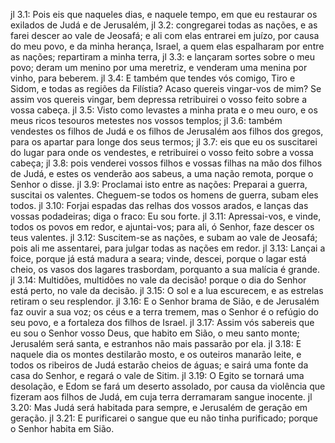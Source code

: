 jl 3.1: Pois eis que naqueles dias, e naquele tempo, em que eu restaurar os exilados de Judá e de Jerusalém,
jl 3.2: congregarei todas as nações, e as farei descer ao vale de Jeosafá; e ali com elas entrarei em juízo, por causa do meu povo, e da minha herança, Israel, a quem elas espalharam por entre as nações; repartiram a minha terra,
jl 3.3: e lançaram sortes sobre o meu povo; deram um menino por uma meretriz, e venderam uma menina por vinho, para beberem.
jl 3.4: E também que tendes vós comigo, Tiro e Sidom, e todas as regiões da Filístia? Acaso quereis vingar-vos de mim? Se assim vos quereis vingar, bem depressa retribuirei o vosso feito sobre a vossa cabeça.
jl 3.5: Visto como levastes a minha prata e o meu ouro, e os meus ricos tesouros metestes nos vossos templos;
jl 3.6: também vendestes os filhos de Judá e os filhos de Jerusalém aos filhos dos gregos, para os apartar para longe dos seus termos;
jl 3.7: eis que eu os suscitarei do lugar para onde os vendestes, e retribuirei o vosso feito sobre a vossa cabeça;
jl 3.8: pois venderei vossos filhos e vossas filhas na mão dos filhos de Judá, e estes os venderão aos sabeus, a uma nação remota, porque o Senhor o disse.
jl 3.9: Proclamai isto entre as nações: Preparai a guerra, suscitai os valentes. Cheguem-se todos os homens de guerra, subam eles todos.
jl 3.10: Forjai espadas das relhas dos vossos arados, e lanças das vossas podadeiras; diga o fraco: Eu sou forte.
jl 3.11: Apressai-vos, e vinde, todos os povos em redor, e ajuntai-vos; para ali, ó Senhor, faze descer os teus valentes.
jl 3.12: Suscitem-se as nações, e subam ao vale de Jeosafá; pois ali me assentarei, para julgar todas as nações em redor.
jl 3.13: Lançai a foice, porque já está madura a seara; vinde, descei, porque o lagar está cheio, os vasos dos lagares trasbordam, porquanto a sua malícia é grande.
jl 3.14: Multidões, multidões no vale da decisão! porque o dia do Senhor está perto, no vale da decisão.
jl 3.15: O sol e a lua escurecem, e as estrelas retiram o seu resplendor.
jl 3.16: E o Senhor brama de Sião, e de Jerusalém faz ouvir a sua voz; os céus e a terra tremem, mas o Senhor é o refúgio do seu povo, e a fortaleza dos filhos de Israel.
jl 3.17: Assim vós sabereis que eu sou o Senhor vosso Deus, que habito em Sião, o meu santo monte; Jerusalém será santa, e estranhos não mais passarão por ela.
jl 3.18: E naquele dia os montes destilarão mosto, e os outeiros manarão leite, e todos os ribeiros de Judá estarão cheios de águas; e sairá uma fonte da casa do Senhor, e regará o vale de Sitim.
jl 3.19: O Egito se tornará uma desolação, e Edom se fará um deserto assolado, por causa da violência que fizeram aos filhos de Judá, em cuja terra derramaram sangue inocente.
jl 3.20: Mas Judá será habitada para sempre, e Jerusalém de geração em geração.
jl 3.21: E purificarei o sangue que eu não tinha purificado; porque o Senhor habita em Sião.
